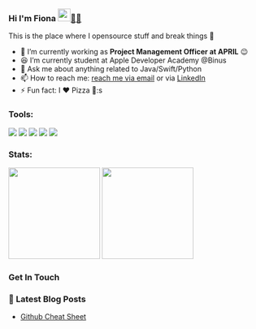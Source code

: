 ### Hi I'm Fiona <a href="https://fiona-web-resume.web.app"><img src="https://media.giphy.com/media/hvRJCLFzcasrR4ia7z/giphy.gif" width="25px">👩‍🦳</a>
This is the place where I opensource stuff and break things :rofl:

- 🔭 I’m currently working as **Project Management Officer at APRIL** :wink:
- 😆 I’m currently student at Apple Developer Academy @Binus
- 💬 Ask me about anything related to Java/Swift/Python 
- 📫 How to reach me: [reach me via email](mailto:fiona16ti@gmail.com) or via [LinkedIn](https://www.linkedin.com/in/fiona-stefani-limin/) 
- ⚡ Fun fact: I :heart: Pizza 🍕:s

### Tools:
<p>
    <img src="https://img.shields.io/badge/OS-MacOS-blue?&logo=apple" />
    <img src="https://img.shields.io/badge/Code-Swift-blue?&logo=swift" />
    <img src="https://img.shields.io/badge/IDE-Xcode-blue?&logo=xcode" />
    <img src="https://img.shields.io/badge/IDE-AndroidStudio-blue?&logo=android" />
    <img src="https://img.shields.io/badge/Text%20Editor-Visual%20Studio%20Code-blue?&logo=visual%20studio%20code&logoColor=blue" />
</p>

### Stats:
<p>
    <img src="https://github-readme-stats.vercel.app/api?username=youthweh&show_icons=true&include_all_commits=true&count_private=true" height=180 />
    <img src="https://github-readme-stats.vercel.app/api/top-langs/?username=youthweh&layout=compact" height=180 />
</p>

### Get In Touch 



### 📕 Latest Blog Posts
<!-- BLOG-POST-LIST:START -->
- [Github Cheat Sheet](https://education.github.com/git-cheat-sheet-education.pdf)

<!-- BLOG-POST-LIST:END -->
